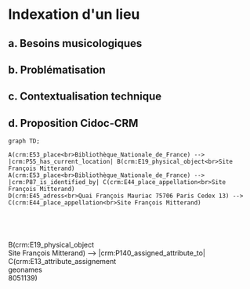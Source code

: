 # Indexation d'un lieu

## a. Besoins musicologiques

## b. Problématisation 

## c. Contextualisation technique

## d. Proposition Cidoc-CRM

```mermaid
graph TD;

A(crm:E53_place<br>Bibliothèque_Nationale_de_France) --> |crm:P55_has_current_location| B(crm:E19_physical_object<br>Site François Mitterand)
A(crm:E53_place<br>Bibliothèque_Nationale_de_France) --> |crm:P87_is_identified_by| C(crm:E44_place_appellation<br>Site François Mitterand)
D(crm:E45_adress<br>Quai François Mauriac 75706 Paris Cedex 13) --> C(crm:E44_place_appellation<br>Site François Mitterand)





```

B(crm:E19_physical_object<br>Site François Mitterand) --> |crm:P140_assigned_attribute_to| C(crm:E13_attribute_assignement<br>geonames<br>8051139)
